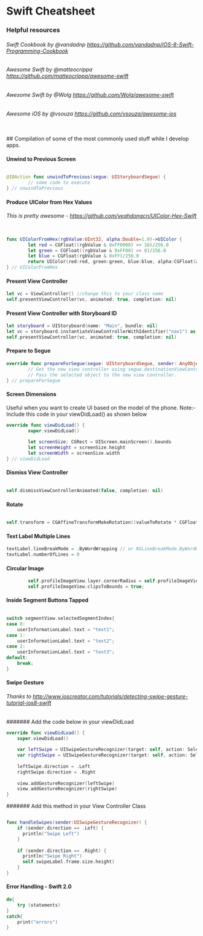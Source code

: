 # Swift Cheatsheet

### Helpful resources
###### Swift Cookbook by @vandadnp https://github.com/vandadnp/iOS-8-Swift-Programming-Cookbook
###### Awesome Swift by @matteocrippa https://github.com/matteocrippa/awesome-swift
###### Awesome Swift by @Wolg https://github.com/Wolg/awesome-swift
###### Awesome iOS by @vsouza https://github.com/vsouza/awesome-ios
<br>
## Compilation of some of the most commonly used stuff while I develop apps.

#### Unwind to Previous Screen
```Swift

@IBAction func unwindToPrevious(segue: UIStoryboardSegue) {
        // some code to execute
} // unwindToPrevious

```

#### Produce UIColor from Hex Values

###### This is pretty awesome - https://github.com/yeahdongcn/UIColor-Hex-Swift

```Swift

func UIColorFromHex(rgbValue:UInt32, alpha:Double=1.0)->UIColor {
        let red = CGFloat((rgbValue & 0xFF0000) >> 16)/256.0
        let green = CGFloat((rgbValue & 0xFF00) >> 8)/256.0
        let blue = CGFloat(rgbValue & 0xFF)/256.0
        return UIColor(red:red, green:green, blue:blue, alpha:CGFloat(alpha))
} // UIColorFromHex
```

#### Present View Controller

```Swift
let vc = ViewController() //change this to your class name
self.presentViewController(vc, animated: true, completion: nil)
```

#### Present View Controller with Storyboard ID

```Swift 
let storyboard = UIStoryboard(name: "Main", bundle: nil)
let vc = storyboard.instantiateViewControllerWithIdentifier("nav1") as! CustomNavigationVC
self.presentViewController(vc, animated: true, completion: nil)
```

#### Prepare to Segue

```Swift
override func prepareForSegue(segue: UIStoryboardSegue, sender: AnyObject?) {
        // Get the new view controller using segue.destinationViewController.
        // Pass the selected object to the new view controller.
} // prepareForSegue
```

#### Screen Dimensions

Useful when you want to create UI based on the model of the phone.
Note:- Include this code in your viewDidLoad() as shown below

```Swift
override func viewDidLoad() {
        super.viewDidLoad()
        
        let screenSize: CGRect = UIScreen.mainScreen().bounds
        let screenHeight = screenSize.height
        let screenWidth = screenSize.width
} // viewDidLoad

```

#### Dismiss View Controller

```Swift

self.dismissViewControllerAnimated(false, completion: nil)

```

#### Rotate

```Swift

self.transform = CGAffineTransformMakeRotation((valueToRotate * CGFloat(M_PI)) / 180.0)

```

#### Text Label Multiple Lines

```Swift
textLabel.lineBreakMode = .ByWordWrapping // or NSLineBreakMode.ByWordWrapping
textLabel.numberOfLines = 0 
```

#### Circular Image

```Swift
        self.profileImageView.layer.cornerRadius = self.profileImageView.frame.size.width / 2;
        self.profileImageView.clipsToBounds = true;
```

#### Inside Segment Buttons Tapped

```Swift

switch segmentView.selectedSegmentIndex{
case 0:
    userInformationLabel.text = "text1";
case 1:
    userInformationLabel.text = "text2";
case 2:
    userInformationLabel.text = "text3";
default:
    break; 
}
```

#### Swipe Gesture

###### Thanks to http://www.ioscreator.com/tutorials/detecting-swipe-gesture-tutorial-ios8-swift

####### Add the code below in your viewDidLoad
```Swift 
override func viewDidLoad() {
    super.viewDidLoad()
    
    var leftSwipe = UISwipeGestureRecognizer(target: self, action: Selector("handleSwipes:"))
    var rightSwipe = UISwipeGestureRecognizer(target: self, action: Selector("handleSwipes:"))
    
    leftSwipe.direction = .Left
    rightSwipe.direction = .Right
    
    view.addGestureRecognizer(leftSwipe)
    view.addGestureRecognizer(rightSwipe)
}

```

####### Add this method in your View Controller Class
```Swift

func handleSwipes(sender:UISwipeGestureRecognizer) {
    if (sender.direction == .Left) {
      println("Swipe Left")
    }
    
    if (sender.direction == .Right) {
      println("Swipe Right")
      self.swipeLabel.frame.size.height)
    }
}
```
#### Error Handling - Swift 2.0
```Swift
do{
    try (statements)
}
catch{
    print("errors")
}
```

